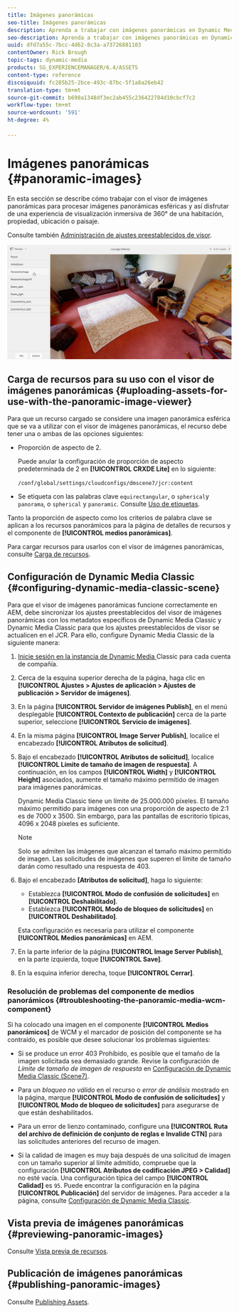 ```yaml
---
title: Imágenes panorámicas
seo-title: Imágenes panorámicas
description: Aprenda a trabajar con imágenes panorámicas en Dynamic Media.
seo-description: Aprenda a trabajar con imágenes panorámicas en Dynamic Media.
uuid: dfd7a55c-7bcc-4d62-8c3a-a73726881103
contentOwner: Rick Brough
topic-tags: dynamic-media
products: SG_EXPERIENCEMANAGER/6.4/ASSETS
content-type: reference
discoiquuid: fc285b25-2bce-493c-87bc-5f1a8a26eb42
translation-type: tm+mt
source-git-commit: b698a1348df3ec2ab455c236422784d10cbcf7c2
workflow-type: tm+mt
source-wordcount: '591'
ht-degree: 4%

---
```



# Imágenes panorámicas {#panoramic-images}

En esta sección se describe cómo trabajar con el visor de imágenes panorámicas para procesar imágenes panorámicas esféricas y así disfrutar de una experiencia de visualización inmersiva de 360° de una habitación, propiedad, ubicación o paisaje.

Consulte también [Administración de ajustes preestablecidos de visor](managing-viewer-presets.md).

![panorámico-image2](assets/panoramic-image2.png)

## Carga de recursos para su uso con el visor de imágenes panorámicas {#uploading-assets-for-use-with-the-panoramic-image-viewer}

Para que un recurso cargado se considere una imagen panorámica esférica que se va a utilizar con el visor de imágenes panorámicas, el recurso debe tener una o ambas de las opciones siguientes:

* Proporción de aspecto de 2.

   Puede anular la configuración de proporción de aspecto predeterminada de 2 en **[!UICONTROL CRXDE Lite]** en lo siguiente:

   `/conf/global/settings/cloudconfigs/dmscene7/jcr:content`

* Se etiqueta con las palabras clave `equirectangular`, o `spherical`y `panorama`, o `spherical` y `panoramic`. Consulte [Uso de etiquetas](/help/sites-authoring/tags.md).

Tanto la proporción de aspecto como los criterios de palabra clave se aplican a los recursos panorámicos para la página de detalles de recursos y el componente de **[!UICONTROL medios panorámicas]**.

Para cargar recursos para usarlos con el visor de imágenes panorámicas, consulte [Carga de recursos](managing-assets-touch-ui.md#uploading-assets).

## Configuración de Dynamic Media Classic {#configuring-dynamic-media-classic-scene}

Para que el visor de imágenes panorámicas funcione correctamente en AEM, debe sincronizar los ajustes preestablecidos del visor de imágenes panorámicas con los metadatos específicos de Dynamic Media Classic y Dynamic Media Classic para que los ajustes preestablecidos de visor se actualicen en el JCR. Para ello, configure Dynamic Media Classic de la siguiente manera:

1. [Inicie sesión en la instancia de Dynamic Media ](https://www.adobe.com/marketing-cloud/experience-manager/scene7-login.html) Classic para cada cuenta de compañía.

1. Cerca de la esquina superior derecha de la página, haga clic en **[!UICONTROL Ajustes > Ajustes de aplicación > Ajustes de publicación > Servidor de imágenes]**.
1. En la página **[!UICONTROL Servidor de imágenes Publish]**, en el menú desplegable **[!UICONTROL Contexto de publicación]** cerca de la parte superior, seleccione **[!UICONTROL Servicio de imágenes]**.

1. En la misma página **[!UICONTROL Image Server Publish]**, localice el encabezado **[!UICONTROL Atributos de solicitud]**.
1. Bajo el encabezado **[!UICONTROL Atributos de solicitud]**, localice **[!UICONTROL Límite de tamaño de imagen de respuesta]**. A continuación, en los campos **[!UICONTROL Width]** y **[!UICONTROL Height]** asociados, aumente el tamaño máximo permitido de imagen para imágenes panorámicas.

   Dynamic Media Classic tiene un límite de 25.000.000 píxeles. El tamaño máximo permitido para imágenes con una proporción de aspecto de 2:1 es de 7000 x 3500. Sin embargo, para las pantallas de escritorio típicas, 4096 x 2048 píxeles es suficiente.

   >[!NOTE]
   >
   >Solo se admiten las imágenes que alcanzan el tamaño máximo permitido de imagen. Las solicitudes de imágenes que superen el límite de tamaño darán como resultado una respuesta de 403.

1. Bajo el encabezado **[Atributos de solicitud]**, haga lo siguiente:

   * Establezca **[!UICONTROL Modo de confusión de solicitudes]** en **[!UICONTROL Deshabilitado]**.
   * Establezca **[!UICONTROL Modo de bloqueo de solicitudes]** en **[!UICONTROL Deshabilitado]**.

   Esta configuración es necesaria para utilizar el componente **[!UICONTROL Medios panorámicas]** en AEM.

1. En la parte inferior de la página **[!UICONTROL Image Server Publish]**, en la parte izquierda, toque **[!UICONTROL Save]**.

1. En la esquina inferior derecha, toque **[!UICONTROL Cerrar]**.

### Resolución de problemas del componente de medios panorámicos {#troubleshooting-the-panoramic-media-wcm-component}

Si ha colocado una imagen en el componente **[!UICONTROL Medios panorámicos]** de WCM y el marcador de posición del componente se ha contraído, es posible que desee solucionar los problemas siguientes:

* Si se produce un error 403 Prohibido, es posible que el tamaño de la imagen solicitada sea demasiado grande. Revise la configuración de *Límite de tamaño de imagen de respuesta* en [Configuración de Dynamic Media Classic (Scene7)](#configuring-dynamic-media-classic-scene).

* Para un *bloqueo no válido* en el recurso o *error de análisis* mostrado en la página, marque **[!UICONTROL Modo de confusión de solicitudes]** y **[!UICONTROL Modo de bloqueo de solicitudes]** para asegurarse de que están deshabilitados.
* Para un error de lienzo contaminado, configure una **[!UICONTROL Ruta del archivo de definición de conjunto de reglas e Invalide CTN]** para las solicitudes anteriores del recurso de imagen.
* Si la calidad de imagen es muy baja después de una solicitud de imagen con un tamaño superior al límite admitido, compruebe que la configuración **[!UICONTROL Atributos de codificación JPEG > Calidad]** no esté vacía. Una configuración típica del campo **[!UICONTROL Calidad]** es `95`. Puede encontrar la configuración en la página **[!UICONTROL Publicación]** del servidor de imágenes. Para acceder a la página, consulte [Configuración de Dynamic Media Classic](#configuring-dynamic-media-classic-scene).

## Vista previa de imágenes panorámicas {#previewing-panoramic-images}

Consulte [Vista previa de recursos](previewing-assets.md).

## Publicación de imágenes panorámicas {#publishing-panoramic-images}

Consulte [Publishing Assets](publishing-dynamicmedia-assets.md).
